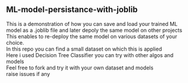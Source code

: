 ## ML-model-persistance-with-joblib
This is a demonstration of how you can save and load your trained ML model as a .joblib file and later depoly the same model on other projects  
This enables to re-deploy the same model on various datasets of your choice.  
In this repo you can find a small dataset on which this is applied  
Here i used Decision Tree Classifier you can try with other algos and models  
Feel free to fork and try it with your own dataset and models  
raise issues if any  

